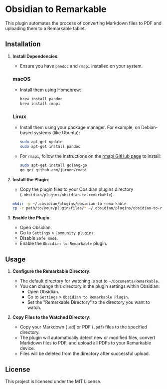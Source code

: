 
# Obsidian to Remarkable

This plugin automates the process of converting Markdown files to PDF and uploading them to a Remarkable tablet.

## Installation

1. **Install Dependencies**:
   - Ensure you have `pandoc` and `rmapi` installed on your system.

   ### macOS
   - Install them using Homebrew:
     ```sh
     brew install pandoc
     brew install rmapi
     ```

   ### Linux
   - Install them using your package manager. For example, on Debian-based systems (like Ubuntu):
     ```sh
     sudo apt-get update
     sudo apt-get install pandoc
     ```
   - For `rmapi`, follow the instructions on the [rmapi GitHub page](https://github.com/juruen/rmapi) to install:
     ```sh
     sudo apt-get install golang-go
     go get github.com/juruen/rmapi
     ```

2. **Install the Plugin**:
   - Copy the plugin files to your Obsidian plugins directory (`.obsidian/plugins/obsidian-to-remarkable`).

   ```sh
   mkdir -p ~/.obsidian/plugins/obsidian-to-remarkable
   cp -r path/to/your/plugin/files/* ~/.obsidian/plugins/obsidian-to-remarkable/
   ```

3. **Enable the Plugin**:
   - Open Obsidian.
   - Go to `Settings` > `Community plugins`.
   - Disable `Safe mode`.
   - Enable the `Obsidian to Remarkable` plugin.

## Usage

1. **Configure the Remarkable Directory**:
   - The default directory for watching is set to `~/Documents/Remarkable`.
   - You can change this directory in the plugin settings within Obsidian:
     - Open Obsidian.
     - Go to `Settings` > `Obsidian to Remarkable Plugin`.
     - Set the "Remarkable Directory" to the directory you want to watch.

2. **Copy Files to the Watched Directory**:
   - Copy your Markdown (`.md`) or PDF (`.pdf`) files to the specified directory.
   - The plugin will automatically detect new or modified files, convert Markdown files to PDF, and upload all PDFs to your Remarkable device.
   - Files will be deleted from the directory after successful upload.

## License

This project is licensed under the MIT License.
